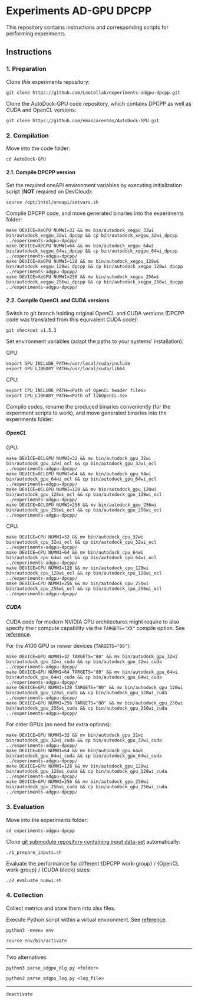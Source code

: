 # Experiments AD-GPU DPCPP

This repository contains instructions and corresponding scripts for performing experiments.

## Instructions

### 1. Preparation

Clone _this_ experiments repository:

```
git clone https://github.com/LeoCollab/experiments-adgpu-dpcpp.git
```

Clone the AutoDock-GPU code repository, which contains DPCPP as well as CUDA and OpenCL versions:

```
git clone https://github.com/emascarenhas/AutoDock-GPU.git
```

### 2. Compilation

Move into the code folder:

```
cd AutoDock-GPU
```

#### 2.1. Compile DPCPP version

Set the required oneAPI environment variables by executing initialization script (**NOT** required on DevCloud):

```
source /opt/intel/oneapi/setvars.sh
```

Compile DPCPP code, and move generated binaries into the experiments folder:

```
make DEVICE=XeGPU NUMWI=32 && mv bin/autodock_xegpu_32wi bin/autodock_xegpu_32wi_dpcpp && cp bin/autodock_xegpu_32wi_dpcpp ../experiments-adgpu-dpcpp/
make DEVICE=XeGPU NUMWI=64 && mv bin/autodock_xegpu_64wi bin/autodock_xegpu_64wi_dpcpp && cp bin/autodock_xegpu_64wi_dpcpp ../experiments-adgpu-dpcpp/
make DEVICE=XeGPU NUMWI=128 && mv bin/autodock_xegpu_128wi bin/autodock_xegpu_128wi_dpcpp && cp bin/autodock_xegpu_128wi_dpcpp ../experiments-adgpu-dpcpp/
make DEVICE=XeGPU NUMWI=256 && mv bin/autodock_xegpu_256wi bin/autodock_xegpu_256wi_dpcpp && cp bin/autodock_xegpu_256wi_dpcpp ../experiments-adgpu-dpcpp/
```

#### 2.2. Compile OpenCL and CUDA versions

Switch to git branch holding original OpenCL and CUDA versions (DPCPP code was translated from this equivalent CUDA code):

```
git checkout v1.5.3
```

Set environment variables (adapt the paths to your systems' installation):

GPU:

```
export GPU_INCLUDE_PATH=/usr/local/cuda/include
export GPU_LIBRARY_PATH=/usr/local/cuda/lib64
```

CPU:

```
export CPU_INCLUDE_PATH=<Path of OpenCL header files>
export CPU_LIBRARY_PATH=<Path of libOpenCL.so>
```


Compile codes, rename the produced binaries conveniently (for the experiment scripts to work), and move generated binaries into the experiments folder:

##### OpenCL


GPU:

```
make DEVICE=OCLGPU NUMWI=32 && mv bin/autodock_gpu_32wi bin/autodock_gpu_32wi_ocl && cp bin/autodock_gpu_32wi_ocl ../experiments-adgpu-dpcpp/
make DEVICE=OCLGPU NUMWI=64 && mv bin/autodock_gpu_64wi bin/autodock_gpu_64wi_ocl && cp bin/autodock_gpu_64wi_ocl ../experiments-adgpu-dpcpp/
make DEVICE=OCLGPU NUMWI=128 && mv bin/autodock_gpu_128wi bin/autodock_gpu_128wi_ocl && cp bin/autodock_gpu_128wi_ocl ../experiments-adgpu-dpcpp/
make DEVICE=OCLGPU NUMWI=256 && mv bin/autodock_gpu_256wi bin/autodock_gpu_256wi_ocl && cp bin/autodock_gpu_256wi_ocl ../experiments-adgpu-dpcpp/
```

CPU:

```
make DEVICE=CPU NUMWI=32 && mv bin/autodock_cpu_32wi bin/autodock_cpu_32wi_ocl && cp bin/autodock_cpu_32wi_ocl ../experiments-adgpu-dpcpp/
make DEVICE=CPU NUMWI=64 && mv bin/autodock_cpu_64wi bin/autodock_cpu_64wi_ocl && cp bin/autodock_cpu_64wi_ocl ../experiments-adgpu-dpcpp/
make DEVICE=CPU NUMWI=128 && mv bin/autodock_cpu_128wi bin/autodock_cpu_128wi_ocl && cp bin/autodock_cpu_128wi_ocl ../experiments-adgpu-dpcpp/
make DEVICE=CPU NUMWI=256 && mv bin/autodock_cpu_256wi bin/autodock_cpu_256wi_ocl && cp bin/autodock_cpu_256wi_ocl ../experiments-adgpu-dpcpp/
```

##### CUDA

CUDA code for modern NVIDIA GPU architectures might require to also specify their compute capability via the `TARGETS="XX"` compile option. See [reference](https://github.com/ccsb-scripps/AutoDock-GPU/issues/172#issuecomment-1010263229).

For the A100 GPU or newer devices (`TARGETS="80"`):

```
make DEVICE=GPU NUMWI=32 TARGETS="80" && mv bin/autodock_gpu_32wi bin/autodock_gpu_32wi_cuda && cp bin/autodock_gpu_32wi_cuda ../experiments-adgpu-dpcpp/
make DEVICE=GPU NUMWI=64 TARGETS="80" && mv bin/autodock_gpu_64wi bin/autodock_gpu_64wi_cuda && cp bin/autodock_gpu_64wi_cuda ../experiments-adgpu-dpcpp/
make DEVICE=GPU NUMWI=128 TARGETS="80" && mv bin/autodock_gpu_128wi bin/autodock_gpu_128wi_cuda && cp bin/autodock_gpu_128wi_cuda ../experiments-adgpu-dpcpp/
make DEVICE=GPU NUMWI=256 TARGETS="80" && mv bin/autodock_gpu_256wi bin/autodock_gpu_256wi_cuda && cp bin/autodock_gpu_256wi_cuda ../experiments-adgpu-dpcpp/
```

For older GPUs (no need for extra options):

```
make DEVICE=GPU NUMWI=32 && mv bin/autodock_gpu_32wi bin/autodock_gpu_32wi_cuda && cp bin/autodock_gpu_32wi_cuda ../experiments-adgpu-dpcpp/
make DEVICE=GPU NUMWI=64 && mv bin/autodock_gpu_64wi bin/autodock_gpu_64wi_cuda && cp bin/autodock_gpu_64wi_cuda ../experiments-adgpu-dpcpp/
make DEVICE=GPU NUMWI=128 && mv bin/autodock_gpu_128wi bin/autodock_gpu_128wi_cuda && cp bin/autodock_gpu_128wi_cuda ../experiments-adgpu-dpcpp/
make DEVICE=GPU NUMWI=256 && mv bin/autodock_gpu_256wi bin/autodock_gpu_256wi_cuda && cp bin/autodock_gpu_256wi_cuda ../experiments-adgpu-dpcpp/
```


### 3. Evaluation

Move into the experiments folder:

```
cd experiments-adgpu-dpcpp
```

Clone [git submodule repository containing input data-set](https://gitlab.com/L30nardoSV/ad-gpu_miniset_20.git) automatically: 

```
./1_prepare_inputs.sh
```

Evaluate the performance for different {DPCPP work-group} / {OpenCL work-group} / {CUDA block} sizes:

```
./2_evaluate_numwi.sh
```

### 4. Collection

Collect metrics and store them into xlsx files.

Execute Python script within a virtual environment. See [reference](https://www.freecodecamp.org/news/how-to-setup-virtual-environments-in-python).

```
python3 -mvenv env
```

```
source env/bin/activate
```

---

Two alternatives:

```
python3 parse_adgpu_dlg.py <folder>
```

```
python3 parse_adgpu_log.py <log_file>
```

---

```
deactivate
```


